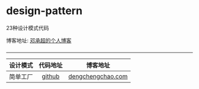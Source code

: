 # design-pattern
23种设计模式代码

博客地址: [邓承超的个人博客](http://dengchengchao.com/?cat=52)


### 
-------

| 设计模式 |                           代码地址                           |                       博客地址                       |
| :------: | :----------------------------------------------------------: | :--------------------------------------------------: |
| 简单工厂 | [github](https://github.com/dengchengchao/design-pattern/tree/master/simple-factory) | [dengchengchao.com](http://dengchengchao.com/?p=957) |

